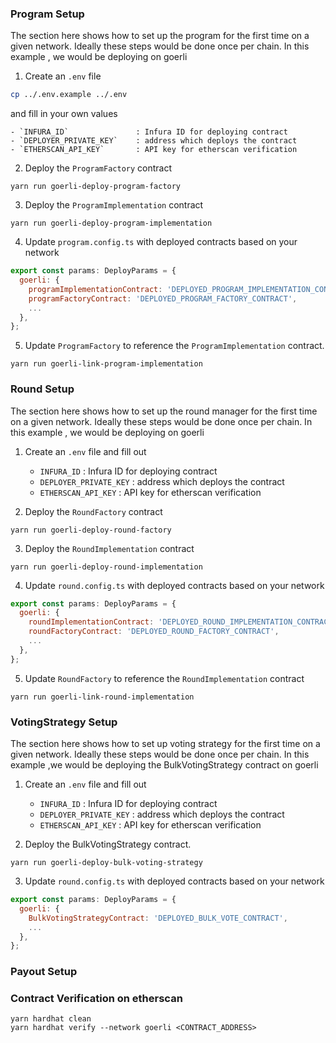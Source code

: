 ### Program Setup

The section here shows how to set up the program for the first time on a given network. Ideally these steps would be done once per chain. In this example , we would be deploying on goerli


1. Create an `.env` file
```sh
cp ../.env.example ../.env
```
and fill in your own values

    - `INFURA_ID`               : Infura ID for deploying contract
    - `DEPLOYER_PRIVATE_KEY`    : address which deploys the contract
    - `ETHERSCAN_API_KEY`       : API key for etherscan verification


2. Deploy the `ProgramFactory` contract
```shell
yarn run goerli-deploy-program-factory
```

3. Deploy the `ProgramImplementation` contract
```shell
yarn run goerli-deploy-program-implementation
```

4. Update `program.config.ts` with deployed contracts based on your network
```javascript
export const params: DeployParams = {
  goerli: {
    programImplementationContract: 'DEPLOYED_PROGRAM_IMPLEMENTATION_CONTRACT',
    programFactoryContract: 'DEPLOYED_PROGRAM_FACTORY_CONTRACT',
    ...
  },
};
```

5. Update `ProgramFactory` to reference the `ProgramImplementation` contract.
```shell
yarn run goerli-link-program-implementation
```


### Round Setup

The section here shows how to set up the round manager for the first time on a given network. Ideally these steps would be done once per chain. In this example , we would be deploying on goerli

1. Create an `.env` file and fill out
    - `INFURA_ID`               : Infura ID for deploying contract
    - `DEPLOYER_PRIVATE_KEY`    : address which deploys the contract
    - `ETHERSCAN_API_KEY`       : API key for etherscan verification


2. Deploy the `RoundFactory` contract
```shell
yarn run goerli-deploy-round-factory
```

3. Deploy the `RoundImplementation` contract
```shell
yarn run goerli-deploy-round-implementation
```

4. Update `round.config.ts` with deployed contracts based on your network
```javascript
export const params: DeployParams = {
  goerli: {
    roundImplementationContract: 'DEPLOYED_ROUND_IMPLEMENTATION_CONTRACT',
    roundFactoryContract: 'DEPLOYED_ROUND_FACTORY_CONTRACT',
    ...
  },
};
```

5. Update `RoundFactory` to reference the `RoundImplementation` contract
```shell
yarn run goerli-link-round-implementation
```

### VotingStrategy Setup

The section here shows how to set up voting strategy for the first time on a given network. Ideally these steps would be done once per chain. In this example ,we would be deploying the BulkVotingStrategy contract on goerli

1. Create an `.env` file and fill out
    - `INFURA_ID`               : Infura ID for deploying contract
    - `DEPLOYER_PRIVATE_KEY`    : address which deploys the contract
    - `ETHERSCAN_API_KEY`       : API key for etherscan verification

2. Deploy the BulkVotingStrategy contract.
```shell
yarn run goerli-deploy-bulk-voting-strategy
```

3. Update `round.config.ts` with deployed contracts based on your network
```javascript
export const params: DeployParams = {
  goerli: {
    BulkVotingStrategyContract: 'DEPLOYED_BULK_VOTE_CONTRACT',
    ...
  },
};
```

### Payout Setup
<!-- TODO -->


### Contract Verification on etherscan

```
yarn hardhat clean
yarn hardhat verify --network goerli <CONTRACT_ADDRESS>
```